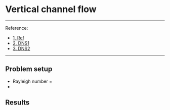 # Vertical channel flow
---
Reference:
- [1. Ref](https://www.sciencedirect.com/science/article/pii/S0017931010002814)
- [2. DNS1](https://reader.elsevier.com/reader/sd/pii/S0142727X97100182?token=9E46E482032F07B97CB7E706680985FA9FA6A32B4F90EEFEED92BD2622FEA123E147D1D00E48BB1C503B633DA1E464D9)
- [3. DNS2](https://reader.elsevier.com/reader/sd/pii/S001793109900037X?token=1255F157B1237FF80BE72E1969979A48363BC5ED7068B130E09134E6B2F3E8150DEE222C3DC0C890311987C23F5A0A72)
---

## Problem setup
- Rayleigh number = 
- 


## Results


